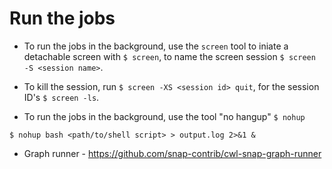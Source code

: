 # Run the jobs

* To run the jobs in the background, use the `screen` tool to iniate a detachable screen with `$ screen`, to name the screen session `$ screen -S <session name>`.
* To kill the session, run `$ screen -XS <session id> quit`, for the session ID's `$ screen -ls`.

* To run the jobs in the background, use the tool "no hangup" `$ nohup`
```
$ nohup bash <path/to/shell script> > output.log 2>&1 &
```

* Graph runner - https://github.com/snap-contrib/cwl-snap-graph-runner